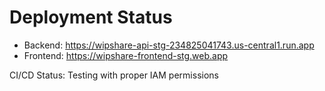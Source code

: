 # Deployment Status

- Backend: https://wipshare-api-stg-234825041743.us-central1.run.app
- Frontend: https://wipshare-frontend-stg.web.app

CI/CD Status: Testing with proper IAM permissions
